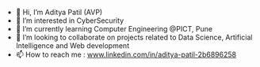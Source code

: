 - 👋 Hi, I’m Aditya Patil (AVP)
- 👀 I’m interested in CyberSecurity
- 🌱 I’m currently learning Computer Engineering @PICT, Pune
- 💞️ I’m looking to collaborate on projects related to Data Science, Artificial Intelligence and Web development
- 📫 How to reach me : www.linkedin.com/in/aditya-patil-2b6896258



<!---
avpprog/avpprog is a ✨ special ✨ repository because its `README.md` (this file) appears on your GitHub profile.
You can click the Preview link to take a look at your changes.
--->
